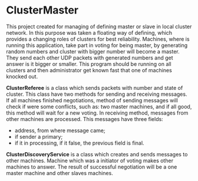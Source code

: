 # ClusterMaster

This project created for managing of defining master or slave in local cluster network. In this purpose was taken a floating way of defining, which provides a changing roles of clusters for best reliability. Machines, where is running this application, take part in voting for being master, by generating random numbers and cluster with bigger number will become a master. They send each other UDP packets with generated numbers and get answer is it bigger or smaller. This program should be running on all clusters and then administrator get known fast that one of machines knocked out.

**ClusterReferee** is a class which sends packets with number and state of cluster. This class have two methods for sending and receiving messages. If all machines finished negotiations, method of sending messages will check if were some conflicts, such as: two master machines, and if all good, this method will wait for a new voting. In receiving method, messages from other machines are processed. This messages have three fields:
- address, from where message came;
- if sender a primary;
- if it in processing, if it false, the previous field is final.

**ClusterDiscoveryService** is a class which creates and sends messages to other machines. Machine which was a initiator of voting makes other machines to answer. The result of successful negotiation will be a one master machine and other slaves machines.
